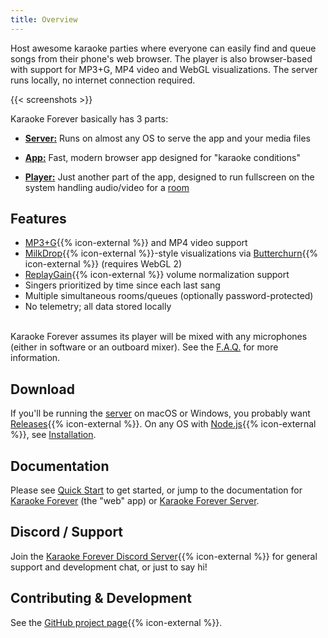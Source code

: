 ```yaml
---
title: Overview
---
```


Host awesome karaoke parties where everyone can easily find and queue songs from their phone's web browser. The player is also browser-based with support for MP3+G, MP4 video and WebGL visualizations. The server runs locally, no internet connection required.

{{< screenshots >}}

Karaoke Forever basically has 3 parts:

- **<a href='{{< ref "docs/index.md/#karaoke-forever-server" >}}'>Server:</a>** Runs on almost any OS to serve the app and your media files

- **<a href='{{< ref "docs/index.md/#karaoke-forever-the-web-app" >}}'>App:</a>** Fast, modern browser app designed for "karaoke conditions"

- **<a href='{{< ref "docs/index.md/#player" >}}'>Player:</a>** Just another part of the app, designed to run fullscreen on the system handling audio/video for a <a href='{{< ref "docs/index.md/#rooms-admin-only" >}}'>room</a>

## Features

- [MP3+G](https://en.wikipedia.org/wiki/MP3%2BG){{% icon-external %}} and MP4 video support
- [MilkDrop](https://en.wikipedia.org/wiki/MilkDrop){{% icon-external %}}-style visualizations via [Butterchurn](https://github.com/jberg/butterchurn){{% icon-external %}} (requires WebGL 2)
- [ReplayGain](https://en.wikipedia.org/wiki/ReplayGain){{% icon-external %}} volume normalization support
- Singers prioritized by time since each last sang
- Multiple simultaneous rooms/queues (optionally password-protected)
- No telemetry; all data stored locally

<br>
Karaoke Forever assumes its player will be mixed with any microphones (either in software or an outboard mixer). See the <a href='{{< ref "/faq.md#what-s-the-recommended-microphone-audio-setup" >}}'>F.A.Q.</a> for more information.

## Download

If you'll be running the <a href='{{< ref "docs/index.md/#karaoke-forever-server" >}}'>server</a> on macOS or Windows, you probably want <a href="{{% baseurl %}}download">Releases</a>{{% icon-external %}}. On any OS with [Node.js](https://nodejs.org){{% icon-external %}}, see <a href='{{< ref "docs/index.md/#any-os-with-nodejs" >}}'>Installation</a>.

## Documentation

Please see <a href='{{< ref "docs/index.md/#quick-start" >}}'>Quick Start</a> to get started, or jump to the documentation for <a href='{{< ref "docs/index.md/#karaoke-forever-the-web-app" >}}'>Karaoke Forever</a> (the "web" app) or <a href='{{< ref "docs/index.md/#karaoke-forever-server" >}}'>Karaoke Forever Server</a>.

## Discord / Support

Join the [Karaoke Forever Discord Server](https://discord.gg/PgqVtFq){{% icon-external %}} for general support and development chat, or just to say hi!

## Contributing & Development

See the <a href="{{% baseurl %}}repo">GitHub project page</a>{{% icon-external %}}.

